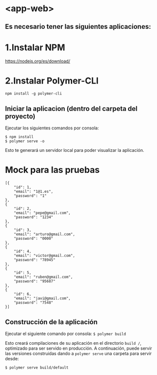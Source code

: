 # \<app-web\>

## Es necesario tener las siguientes aplicaciones:

# 1.Instalar NPM

https://nodejs.org/es/download/

# 2.Instalar Polymer-CLI

```
npm install -g polymer-cli
```


## Iniciar la aplicacion (dentro del carpeta del proyecto)

Ejecutar los siguientes comandos por consola: 
```
$ npm install
$ polymer serve -o
```
Esto te generará un servidor local para poder visualizar la aplicación.

# Mock para las pruebas

```
[{
    "id": 1,
    "email": "1@1.es",
    "password": "1"
},
{
    "id": 2,
    "email": "pepe@gmail.com",
    "password": "1234"
},
{
    "id": 3,
    "email": "arturo@gmail.com",
    "password": "0000"
},
{
    "id": 4,
    "email": "victor@gmail.com",
    "password": "78945"
},
{
    "id": 5,
    "email": "ruben@gmail.com",
    "password": "95687"
},
{
    "id": 6,
    "email": "javi@gmail.com",
    "password": "7548"
}]
```


## Construcción de la aplicación

Ejecutar el siguiente comando por consola: `$ polymer build`

Esto creará compilaciones de su aplicación en el directorio `build /`, optimizado para ser servido en producción. A continuación, puede servir las versiones construidas dando a `polymer serve` una carpeta para servir desde: 

```
$ polymer serve build/default
```
